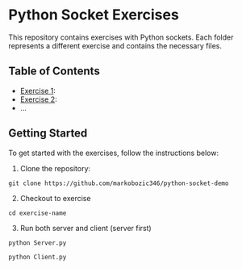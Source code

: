 # Python Socket Exercises

This repository contains exercises with Python sockets. Each folder represents a different exercise and contains the necessary files.

## Table of Contents

- [Exercise 1](./client-server-password-text/): 
- [Exercise 2](./multi-thread-math-expressions/): 
- ...

## Getting Started

To get started with the exercises, follow the instructions below:

1. Clone the repository:

```shell
git clone https://github.com/markobozic346/python-socket-demo
```

2. Checkout to exercise
```shell
cd exercise-name
```

3. Run both server and client (server first)
```shell
python Server.py
```

```shell
python Client.py
```



